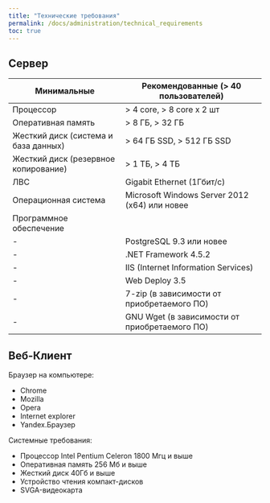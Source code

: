 ```yaml
---
title: "Технические требования"
permalink: /docs/administration/technical_requirements
toc: true
---
```


## Сервер

| Минимальные | Рекомендованные (> 40 пользователей) |
| --- | --- |
| Процессор | > 4 core, > 8 core x 2 шт |
| Оперативная память   | > 8 ГБ, > 32 ГБ |
| Жесткий диск (система и база данных) | > 64 ГБ SSD, > 512 ГБ SSD |
| Жесткий диск (резервное копирование)   | > 1 ТБ, > 4 ТБ |
| ЛВС | Gigabit Ethernet (1Гбит/с)
| Операционная система | Microsoft Windows Server 2012 (x64) или новее  |
| Программное обеспечение   | |
| - | PostgreSQL 9.3 или новее |
| - | .NET Framework 4.5.2 |
| - | IIS (Internet Information Services) |
| - | Web Deploy 3.5 |
| - | 7-zip (в зависимости от приобретаемого ПО) |
| - | GNU Wget (в зависимости от приобретаемого ПО) |

## Веб-Клиент

Браузер на компьютере:
- Chrome
- Mozilla
- Opera
- Internet explorer
- Yandex.Браузер

Системные требования:
- Процессор Intel Pentium Celeron 1800 Мгц и выше
- Оперативная память 256 Мб и выше
- Жесткий диск 40Гб и выше
- Устройство чтения компакт-дисков
- SVGA-видеокарта
